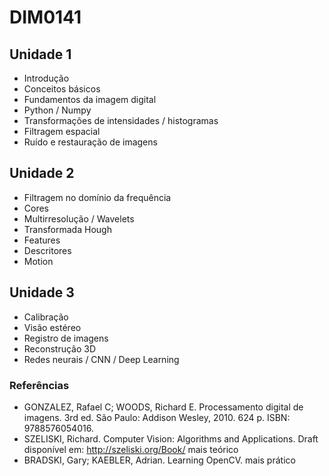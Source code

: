 # DIM0141

## Unidade 1

- Introdução
- Conceitos básicos
- Fundamentos da imagem digital
- Python / Numpy
- Transformações de intensidades / histogramas
- Filtragem espacial
- Ruído e restauração de imagens

## Unidade 2

- Filtragem no domínio da frequência
- Cores
- Multirresolução / Wavelets
- Transformada Hough
- Features
- Descritores
- Motion

## Unidade 3

- Calibração
- Visão estéreo
- Registro de imagens
- Reconstrução 3D
- Redes neurais / CNN / Deep Learning

### Referências

- GONZALEZ, Rafael C; WOODS, Richard E. Processamento digital de imagens. 3rd ed. São Paulo: Addison Wesley, 2010. 624 p. ISBN: 9788576054016.
- SZELISKI, Richard. Computer Vision: Algorithms and Applications. Draft disponível em: http://szeliski.org/Book/ mais teórico
- BRADSKI, Gary; KAEBLER, Adrian. Learning OpenCV. mais prático

